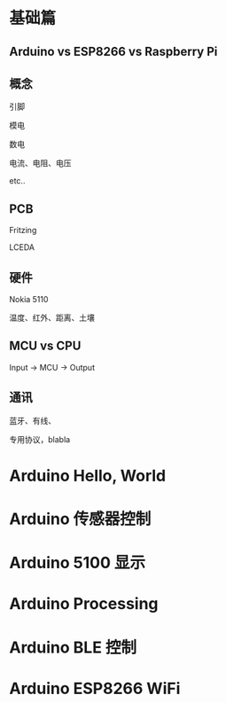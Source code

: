 
基础篇
===


Arduino vs ESP8266 vs Raspberry Pi
---


概念
---

引脚

模电

数电

电流、电阻、电压

etc..

PCB
---

Fritzing

LCEDA


硬件
---

Nokia 5110

温度、红外、距离、土壤


MCU vs CPU
---

Input -> MCU -> Output


通讯
---

蓝牙、有线、

专用协议，blabla




Arduino Hello, World
===

Arduino 传感器控制
===

Arduino 5100 显示
===


Arduino Processing
===

Arduino BLE 控制
===


Arduino ESP8266 WiFi
===

